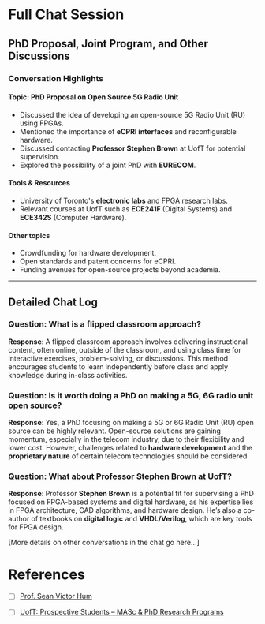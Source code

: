 
# Full Chat Session

## PhD Proposal, Joint Program, and Other Discussions

### Conversation Highlights

#### Topic: PhD Proposal on Open Source 5G Radio Unit
- Discussed the idea of developing an open-source 5G Radio Unit (RU) using FPGAs.
- Mentioned the importance of **eCPRI interfaces** and reconfigurable hardware.
- Discussed contacting **Professor Stephen Brown** at UofT for potential supervision.
- Explored the possibility of a joint PhD with **EURECOM**.

#### Tools & Resources
- University of Toronto's **electronic labs** and FPGA research labs.
- Relevant courses at UofT such as **ECE241F** (Digital Systems) and **ECE342S** (Computer Hardware).

#### Other topics
- Crowdfunding for hardware development.
- Open standards and patent concerns for eCPRI.
- Funding avenues for open-source projects beyond academia.

---

## Detailed Chat Log

### Question: What is a flipped classroom approach?
**Response**: 
A flipped classroom approach involves delivering instructional content, often online, outside of the classroom, and using class time for interactive exercises, problem-solving, or discussions. This method encourages students to learn independently before class and apply knowledge during in-class activities.

### Question: Is it worth doing a PhD on making a 5G, 6G radio unit open source?
**Response**: 
Yes, a PhD focusing on making a 5G or 6G Radio Unit (RU) open source can be highly relevant. Open-source solutions are gaining momentum, especially in the telecom industry, due to their flexibility and lower cost. However, challenges related to **hardware development** and the **proprietary nature** of certain telecom technologies should be considered.

### Question: What about Professor Stephen Brown at UofT?
**Response**: 
Professor **Stephen Brown** is a potential fit for supervising a PhD focused on FPGA-based systems and digital hardware, as his expertise lies in FPGA architecture, CAD algorithms, and hardware design. He’s also a co-author of textbooks on **digital logic** and **VHDL/Verilog**, which are key tools for FPGA design.

[More details on other conversations in the chat go here...]

# References

- [ ] [Prof. Sean Victor Hum](https://www.waves.utoronto.ca/prof/svhum)

- [ ] [UofT: Prospective Students – MASc & PhD Research Programs](https://www.mie.utoronto.ca/programs/graduate-programs/prospective-students-masc-phd-research-programs/)
